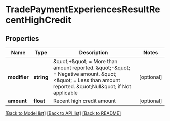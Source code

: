 # TradePaymentExperiencesResultRecentHighCredit

## Properties
Name | Type | Description | Notes
------------ | ------------- | ------------- | -------------
**modifier** | **string** | \&quot;+\&quot; &#x3D; More than amount reported. \&quot;-\&quot; &#x3D; Negative amount. \&quot;&lt;\&quot; &#x3D; Less than amount reported. \&quot;Null\&quot; if Not applicable | [optional] 
**amount** | **float** | Recent high credit amount | [optional] 

[[Back to Model list]](../README.md#documentation-for-models) [[Back to API list]](../README.md#documentation-for-api-endpoints) [[Back to README]](../README.md)


